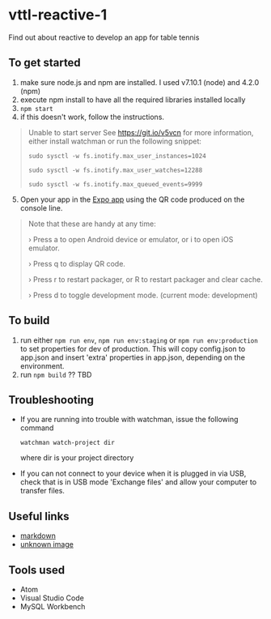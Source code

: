 # vttl-reactive-1
Find out about reactive to develop an app for table tennis

## To get started

1. make sure node.js and npm are installed. I used v7.10.1 (node) and 4.2.0 (npm)
2. execute npm install to have all the required libraries installed locally
3. `npm start`
4. if this doesn't work, follow the instructions.
> Unable to start server
>  See https://git.io/v5vcn for more information, either install watchman or run the following snippet:
>
> `sudo sysctl -w fs.inotify.max_user_instances=1024`
>
> `sudo sysctl -w fs.inotify.max_user_watches=12288`
>
> `sudo sysctl -w fs.inotify.max_queued_events=9999`
5. Open your app in the [Expo app](https://expo.io/) using the QR code produced on the console line.
> Note that these are handy at any time:
>
> › Press a to open Android device or emulator, or i to open iOS emulator.
>
> › Press q to display QR code.
>
> › Press r to restart packager, or R to restart packager and clear cache.
>
> › Press d to toggle development mode. (current mode: development)

## To build

1. run either `npm run env`, `npm run env:staging` or `npm run env:production` to set properties for dev of production. This will copy config.json to app.json and insert 'extra' properties in app.json, depending on the environment. 
2. run `npm build` ?? TBD

## Troubleshooting

* If you are running into trouble with watchman, issue the following command

   `watchman watch-project dir`

   where dir is your project directory

* If you can not connect to your device when it is plugged in via USB, check that is in USB mode 'Exchange files' and allow your computer to transfer files.


## Useful links
* [markdown](https://github.com/adam-p/markdown-here/wiki/Markdown-Cheatsheet)
* [unknown image](https://github.com/oblador/react-native-image-progress/issues/22)

## Tools used
* Atom 
* Visual Studio Code
* MySQL Workbench

